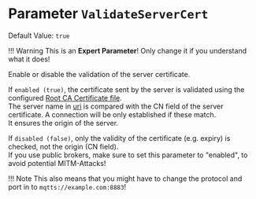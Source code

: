 # Parameter `ValidateServerCert`

Default Value: `true`

!!! Warning
    This is an **Expert Parameter**! Only change it if you understand what it does!

Enable or disable the validation of the server certificate.

If `enabled (true)`, the certificate sent by the server is validated using the configured [Root CA Certificate file](https://jomjol.github.io/AI-on-the-edge-device-docs/Parameters/#parameter-cacert).\
The server name in [uri](https://jomjol.github.io/AI-on-the-edge-device-docs/Parameters/#parameter-uri) is compared with the CN field of the server certificate. A connection will be only established if these match.\
It ensures the origin of the server.

If `disabled (false)`, only the validity of the certificate (e.g. expiry) is checked, not the origin (CN field).\
If you use public brokers, make sure to set this parameter to "enabled", to avoid potential MITM-Attacks!

!!! Note
    This also means that you might have to change the protocol and port in  to `mqtts://example.com:8883`!

